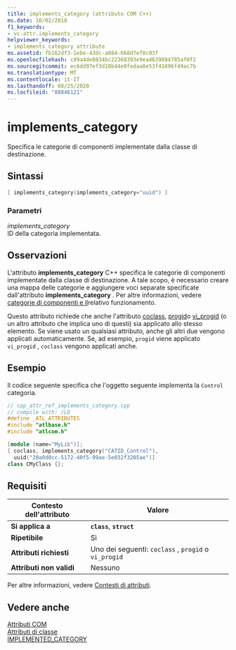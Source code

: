 ```yaml
---
title: implements_category (attributo COM C++)
ms.date: 10/02/2018
f1_keywords:
- vc-attr.implements_category
helpviewer_keywords:
- implements_category attribute
ms.assetid: fb162df3-1ebe-43dc-a084-668d7ef8c03f
ms.openlocfilehash: cd9a4de8834bc22368393e9ea4639884785af0f2
ms.sourcegitcommit: ec6dd97ef3d10b44e0fedaa8e53f41696f49ac7b
ms.translationtype: MT
ms.contentlocale: it-IT
ms.lasthandoff: 08/25/2020
ms.locfileid: "88846121"
---
```

# <a name="implements_category"></a>implements_category

Specifica le categorie di componenti implementate dalla classe di destinazione.

## <a name="syntax"></a>Sintassi

```cpp
[ implements_category(implements_category="uuid") ]
```

### <a name="parameters"></a>Parametri

*implements_category*<br/>
ID della categoria implementata.

## <a name="remarks"></a>Osservazioni

L'attributo **implements_category** C++ specifica le categorie di componenti implementate dalla classe di destinazione. A tale scopo, è necessario creare una mappa delle categorie e aggiungere voci separate specificate dall'attributo **implements_category** . Per altre informazioni, vedere [categorie di componenti e il](/windows/win32/com/component-categories-and-how-they-work)relativo funzionamento.

Questo attributo richiede che anche l'attributo [coclass](coclass.md), [progid](progid.md)o [vi_progid](vi-progid.md) (o un altro attributo che implica uno di questi) sia applicato allo stesso elemento. Se viene usato un qualsiasi attributo, anche gli altri due vengono applicati automaticamente. Se, ad esempio, `progid` viene applicato `vi_progid` , `coclass` vengono applicati anche.

## <a name="example"></a>Esempio

Il codice seguente specifica che l'oggetto seguente implementa la `Control` categoria.

```cpp
// cpp_attr_ref_implements_category.cpp
// compile with: /LD
#define _ATL_ATTRIBUTES
#include "atlbase.h"
#include "atlcom.h"

[module (name="MyLib")];
[ coclass, implements_category("CATID_Control"),
  uuid("20a0d0cc-5172-40f5-99ae-5e032f3205ae")]
class CMyClass {};
```

## <a name="requirements"></a>Requisiti

| Contesto dell'attributo | Valore |
|-|-|
|**Si applica a**|**`class`**, **`struct`**|
|**Ripetibile**|Sì|
|**Attributi richiesti**|Uno dei seguenti: `coclass` , `progid` o `vi_progid`|
|**Attributi non validi**|Nessuno|

Per altre informazioni, vedere [Contesti di attributi](cpp-attributes-com-net.md#contexts).

## <a name="see-also"></a>Vedere anche

[Attributi COM](com-attributes.md)<br/>
[Attributi di classe](class-attributes.md)<br/>
[IMPLEMENTED_CATEGORY](../../atl/reference/category-macros.md#implemented_category)
